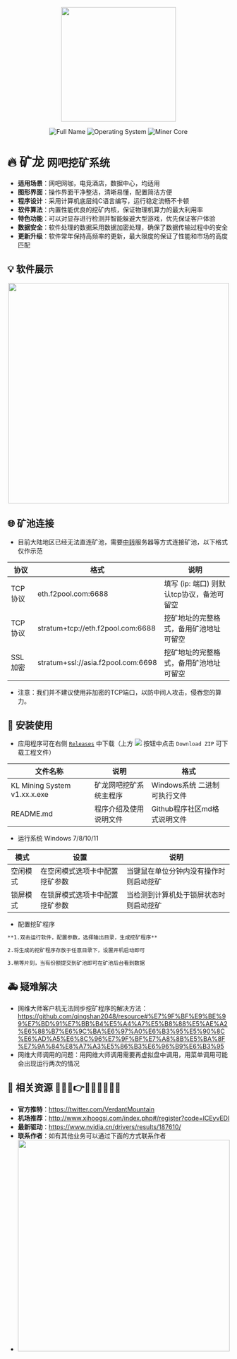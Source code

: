 <p align="center">
  <img src="https://github.com/qingshan2048/img/blob/main/ethereum2.png" width="260">
</p>
<p align="center">
  <img src="https://img.shields.io/badge/Full Name-KL MinerSystem-blue?logo=Windows Terminal" alt="Full Name"/>
  <img src="https://img.shields.io/badge/Operating System-Winodws 7/8/9/10/11-blue?logo=Windows" alt="Operating System"/>
  <img src="https://img.shields.io/badge/Miner Core-NBminer 42.2-blue?logo=ReSharper" alt="Miner Core"/>
</p>

# 🔥 矿龙  `网吧挖矿系统`

- **适用场景**：网吧网咖，电竞酒店，数据中心，均适用
- **图形界面**：操作界面干净整洁，清晰易懂，配置简洁方便
- **程序设计**：采用计算机底层纯C语言编写，运行稳定流畅不卡顿
- **软件算法**：内置性能优良的挖矿内核，保证物理机算力的最大利用率
- **特色功能**：可以对显存进行检测并智能躲避大型游戏，优先保证客户体验
- **数据安全**：软件处理的数据采用数据加密处理，确保了数据传输过程中的安全
- **更新升级**：软件常年保持高频率的更新，最大限度的保证了性能和市场的高度匹配

## 💡 软件展示

<p align="center">
<img src="https://github.com/qingshan2048/img/blob/main/zhanshi.png" width="500">
</p>

## 🌐 矿池连接

- 目前大陆地区已经无法直连矿池，需要[中转](https://github.com/VerdantMountain/KL-Mining-System#-%E7%9B%B8%E5%85%B3%E8%B5%84%E6%BA%90-)服务器等方式连接矿池，以下格式仅作示范

|  协议  |  格式  |  说明  |
|---|---|---|
|  TCP协议  |  eth.f2pool.com:6688  |  填写 (ip: 端口) 则默认tcp协议，备池可留空  |
|  TCP协议  |  stratum+tcp://eth.f2pool.com:6688  |  挖矿地址的完整格式，备用矿池地址可留空  |
|  SSL加密  |  stratum+ssl://asia.f2pool.com:6698  |  挖矿地址的完整格式，备用矿池地址可留空  |

- 注意：我们并不建议使用非加密的TCP端口，以防中间人攻击，侵吞您的算力。

## 🔧 安装使用

- 应用程序可在右侧 [```Releases```](https://github.com/VerdantMountain/KL-Mining-System/releases) 中下载（上方 <img src="https://img.shields.io/badge/code-brightgreen"/> 按钮中点击 `Download ZIP` 可下载工程文件）

|  文件名称  |  说明  |  格式  |
|---|---|---|
|  KL Mining System v1.xx.x.exe  |  矿龙网吧挖矿系统主程序  |  Windows系统 二进制可执行文件  |
|  README.md  |  程序介绍及使用说明文件  |  Github程序社区md格式说明文件  |

- 运行系统 Windows 7/8/10/11

|  模式  |  设置  |  说明  |
|---|---|---|
|  空闲模式  |  在空闲模式选项卡中配置挖矿参数  |  当键鼠在单位分钟内没有操作时则启动挖矿  |
|  锁屏模式  |  在锁屏模式选项卡中配置挖矿参数  |  当检测到计算机处于锁屏状态时则启动挖矿  |

- 配置挖矿程序

```bash
**1.双击运行软件，配置参数，选择输出目录，生成挖矿程序**

2.将生成的挖矿程序存放于任意目录下，设置开机启动即可

3.稍等片刻，当有份额提交到矿池即可在矿池后台看到数据
```

## 🚑 疑难解决

- 网维大师客户机无法同步挖矿程序的解决方法：https://github.com/qingshan2048/resource#%E7%9F%BF%E9%BE%99%E7%BD%91%E7%BB%B4%E5%A4%A7%E5%B8%88%E5%AE%A2%E6%88%B7%E6%9C%BA%E6%97%A0%E6%B3%95%E5%90%8C%E6%AD%A5%E6%8C%96%E7%9F%BF%E7%A8%8B%E5%BA%8F%E7%9A%84%E8%A7%A3%E5%86%B3%E6%96%B9%E6%B3%95
- 网维大师调用的问题：用网维大师调用需要再虚拟盘中调用，用菜单调用可能会出现运行两次的情况

## 🐛 相关资源 🎨💥✨👉🚀🌿🍯🌭🔨📝

- **官方推特**：https://twitter.com/VerdantMountain
- **机场推荐**：http://www.xihoogsi.com/index.php#/register?code=lCEyvEDI
- **最新驱动**：https://www.nvidia.cn/drivers/results/187610/
- **联系作者**：如有其他业务可以通过下面的方式联系作者
- <img src="https://github.com/qingshan2048/img/blob/main/weixin2.png" width="480">

